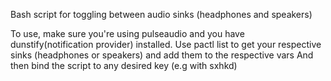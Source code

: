 Bash script for toggling between audio sinks (headphones and speakers)

To use, make sure you're using pulseaudio and you have dunstify(notification provider) installed.
Use pactl list to get your respective sinks (headphones or speakers) and add them to the respective vars
And then bind the script to any desired key (e.g with sxhkd)
